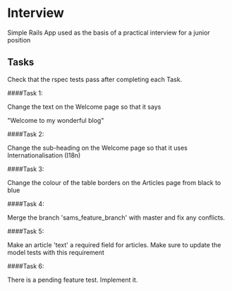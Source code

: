 # Interview
Simple Rails App used as the basis of a practical interview for a junior position

## Tasks

Check that the rspec tests pass after completing each Task.

####Task 1:

Change the text on the Welcome page so that it says

"Welcome to my wonderful blog"

####Task 2:

Change the sub-heading on the Welcome page so that it uses
Internationalisation (I18n)

####Task 3:

Change the colour of the table borders on the Articles page from black to blue

####Task 4:

Merge the branch 'sams_feature_branch' with master and fix any conflicts. 

####Task 5:

Make an article 'text' a required field for articles.
Make sure to update the model tests with this requirement

####Task 6:

There is a pending feature test. Implement it.

